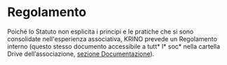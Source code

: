 # Regolamento

Poiché lo Statuto non esplicita i principi e le pratiche che si sono consolidate nell'esperienza associativa, KRINO prevede un Regolamento interno (questo stesso documento accessibile a tutt\* l\* soc\* nella cartella Drive dell’associazione, [sezione Documentazione](https://drive.google.com/drive/folders/1pj7zU5Qa7rykmyeG3bog\_4VvNWuAHKAM)).&#x20;
